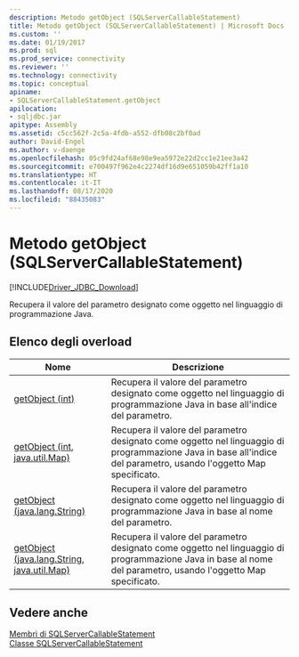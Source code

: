 ```yaml
---
description: Metodo getObject (SQLServerCallableStatement)
title: Metodo getObject (SQLServerCallableStatement) | Microsoft Docs
ms.custom: ''
ms.date: 01/19/2017
ms.prod: sql
ms.prod_service: connectivity
ms.reviewer: ''
ms.technology: connectivity
ms.topic: conceptual
apiname:
- SQLServerCallableStatement.getObject
apilocation:
- sqljdbc.jar
apitype: Assembly
ms.assetid: c5cc562f-2c5a-4fdb-a552-dfb08c2bf0ad
author: David-Engel
ms.author: v-daenge
ms.openlocfilehash: 05c9fd24af68e98e9ea5972e22d2cc1e21ee3a42
ms.sourcegitcommit: e700497f962e4c2274df16d9e651059b42ff1a10
ms.translationtype: HT
ms.contentlocale: it-IT
ms.lasthandoff: 08/17/2020
ms.locfileid: "88435083"
---
```

# <a name="getobject-method-sqlservercallablestatement"></a>Metodo getObject (SQLServerCallableStatement)
[!INCLUDE[Driver_JDBC_Download](../../../includes/driver_jdbc_download.md)]

  Recupera il valore del parametro designato come oggetto nel linguaggio di programmazione Java.  
  
## <a name="overload-list"></a>Elenco degli overload  
  
|Nome|Descrizione|  
|----------|-----------------|  
|[getObject (int)](../../../connect/jdbc/reference/getobject-method-int.md)|Recupera il valore del parametro designato come oggetto nel linguaggio di programmazione Java in base all'indice del parametro.|  
|[getObject (int, java.util.Map)](../../../connect/jdbc/reference/getobject-method-int-java-util-map.md)|Recupera il valore del parametro designato come oggetto nel linguaggio di programmazione Java in base all'indice del parametro, usando l'oggetto Map specificato.|  
|[getObject (java.lang.String)](../../../connect/jdbc/reference/getobject-method-java-lang-string.md)|Recupera il valore del parametro designato come oggetto nel linguaggio di programmazione Java in base al nome del parametro.|  
|[getObject (java.lang.String, java.util.Map)](../../../connect/jdbc/reference/getobject-method-java-lang-string-java-util-map.md)|Recupera il valore del parametro designato come oggetto nel linguaggio di programmazione Java in base al nome del parametro, usando l'oggetto Map specificato.|  
  
## <a name="see-also"></a>Vedere anche  
 [Membri di SQLServerCallableStatement](../../../connect/jdbc/reference/sqlservercallablestatement-members.md)   
 [Classe SQLServerCallableStatement](../../../connect/jdbc/reference/sqlservercallablestatement-class.md)  
  
  
